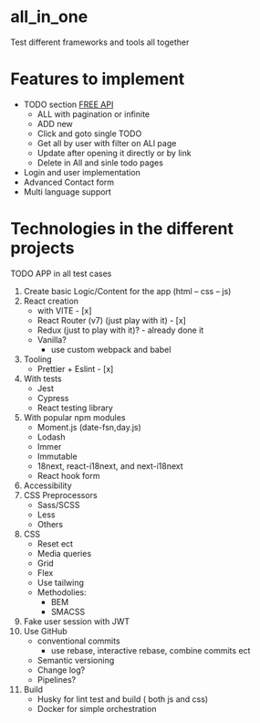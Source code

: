 # all_in_one
Test different frameworks and tools all together

# Features to implement
* TODO section [FREE API](https://dummyjson.com/docs/todos)
    * ALL with pagination or infinite
    * ADD new
    * Click and goto single TODO
    * Get all by user with filter on ALl page
    * Update after opening it directly or by link
    * Delete in All and sinle todo pages
* Login and user implementation
* Advanced Contact form
* Multi language support 

# Technologies in the different projects
TODO APP in all test cases
1.	Create basic Logic/Content for the app (html – css – js)
2.	React creation
    * with VITE - [x] 
    * React Router (v7) (just play with it) - [x]
    * Redux (just to play with it)? - already done it
    * Vanilla?
        * use custom webpack and babel
3. Tooling
    * Prettier + Eslint - [x]
4.	With tests
    * Jest
    * Cypress
    * React testing library 
5.	With popular npm modules
    * Moment.js (date-fsn,day.js)
    * Lodash
    * Immer
    * Immutable
    * 18next, react-i18next, and next-i18next
    * React hook form
6.	Accessibility
7.	CSS Preprocessors
    * Sass/SCSS  
    * Less
    * Others
8.	CSS
    * Reset ect
    * Media queries
    * Grid
    * Flex
    * Use tailwing
    * Methodolies:
        * BEM 
        * SMACSS
9.	Fake user session with JWT
10.	Use GitHub 
    * conventional commits 
        * use rebase, interactive rebase, combine commits ect
    * Semantic versioning
    * Change log?
    * Pipelines?
11.	Build
    * Husky for lint test and build ( both js and css)
    * Docker for simple orchestration

